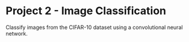 # Project 2 - Image Classification

Classify images from the CIFAR-10 dataset using a convolutional neural network.
